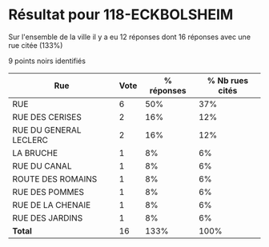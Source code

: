 # Résultat pour 118-ECKBOLSHEIM

Sur l'ensemble de la ville il y a eu 12 réponses dont 16 réponses avec une rue citée (133%)

9 points noirs identifiés

| Rue | Vote | % réponses | % Nb rues cités|
|-----|------|------------|----------------|
| RUE | 6 | 50% | 37%|
| RUE DES CERISES | 2 | 16% | 12%|
| RUE DU GENERAL LECLERC | 2 | 16% | 12%|
| LA BRUCHE | 1 | 8% | 6%|
| RUE DU CANAL | 1 | 8% | 6%|
| ROUTE DES ROMAINS | 1 | 8% | 6%|
| RUE DES POMMES | 1 | 8% | 6%|
| RUE DE LA CHENAIE | 1 | 8% | 6%|
| RUE DES JARDINS | 1 | 8% | 6%|
| **Total** | 16 | 133% | 100%|

